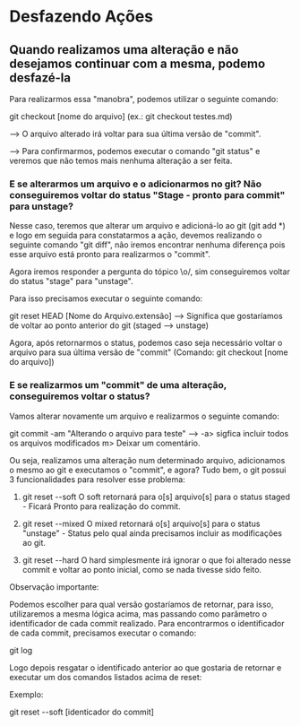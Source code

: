 # Desfazendo Ações

## Quando realizamos uma alteração e não desejamos continuar com a mesma, podemo desfazé-la

Para realizarmos essa "manobra", podemos utilizar o seguinte comando:

git checkout [nome do arquivo] (ex.: git checkout testes.md)

--> O arquivo alterado irá voltar para sua última versão de "commit".

--> Para confirmarmos, podemos executar o comando "git status" e veremos que não temos mais nenhuma alteração a ser feita.

### E se alterarmos um arquivo e o adicionarmos no git? Não conseguiremos voltar do status "Stage - pronto para commit" para unstage?

Nesse caso, teremos que alterar um arquivo e adicioná-lo ao git (git add *) e logo em seguida para constatarmos a ação, devemos realizando o seguinte comando "git diff", não iremos encontrar nenhuma diferença pois esse arquivo está pronto para realizarmos o "commit".

 Agora iremos responder a pergunta do tópico \o/, sim conseguiremos voltar do status "stage" para "unstage".

 Para isso precisamos executar o seguinte comando:

 git reset HEAD [Nome do Arquivo.extensão]  --> Significa que gostaríamos de voltar ao ponto anterior do git (staged --> unstage) 

 Agora, após retornarmos o status, podemos caso seja necessário voltar o arquivo para sua última versão de "commit" (Comando: git checkout [nome do arquivo])

### E se realizarmos um "commit" de uma alteração, conseguiremos voltar o status?

Vamos alterar novamente um arquivo e realizarmos o seguinte comando:

git commit -am "Alterando o arquivo para teste"  --> -a> sigfica incluir todos os arquivos modificados m> Deixar um comentário.

Ou seja, realizamos uma alteração num determinado arquivo, adicionamos o mesmo ao git e executamos o "commit", e agora? Tudo bem, o git possui 3 funcionalidades para resolver esse problema:

1. git reset --soft
O soft retornará para o[s] arquivo[s] para o status staged - Ficará Pronto para realização do commit.

2. git reset --mixed
O mixed retornará o[s] arquivo[s] para o status "unstage" - Status pelo qual ainda precisamos incluir as modificações ao git.

3. git reset --hard
O hard simplesmente irá ignorar o que foi alterado nesse commit e voltar ao ponto inicial, como se nada tivesse sido feito.

Observação importante:

Podemos escolher para qual versão gostaríamos de retornar, para isso, utilizaremos a mesma lógica acima, mas passando como parâmetro o identificador de cada commit realizado. Para encontrarmos o identificador de cada commit, precisamos executar o comando:

git log

Logo depois resgatar o identificado anterior ao que gostaria de retornar e executar um dos comandos listados acima de reset:

Exemplo: 

git reset --soft [identicador do commit]
